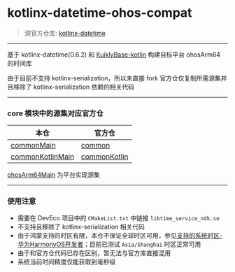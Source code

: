 # kotlinx-datetime-ohos-compat
> 源官方仓库: [kotlinx-datetime](https://github.com/Kotlin/kotlinx-datetime)

***

基于 kotlinx-datetime(0.6.2) 和 [KuiklyBase-kotlin](https://github.com/Tencent-TDS/KuiklyBase-kotlin) 构建目标平台 ohosArm64 的时间库

由于目前不支持 kotlinx-serialization，所以未直接 fork 官方仓仅复制所需源集并且移除了 kotlinx-serialization 依赖的相关代码

***

### core 模块中的源集对应官方仓

| 本仓                                           | 官方仓                                                       |
| ---------------------------------------------- | ------------------------------------------------------------ |
| [commonMain](/core/src/commonMain)             | [common](https://github.com/Kotlin/kotlinx-datetime/tree/v0.6.2/core/common/src) |
| [commonKotlinMain](/core/src/commonKotlinMain) | [commonKotlin](https://github.com/Kotlin/kotlinx-datetime/tree/v0.6.2/core/commonKotlin/src) |

[ohosArm64Main](/core/src/ohosArm64Main) 为平台实现源集

***

### 使用注意

* 需要在 DevEco 项目中的 `CMakeList.txt` 中链接 `libtime_service_ndk.so`
* 不支持且移除了 kotlinx-serialization 相关代码
* 由于鸿蒙支持的时区有限，本仓不保证全球时区可用，参见[支持的系统时区-华为HarmonyOS开发者](https://developer.huawei.com/consumer/cn/doc/harmonyos-references/js-apis-date-time#%E6%94%AF%E6%8C%81%E7%9A%84%E7%B3%BB%E7%BB%9F%E6%97%B6%E5%8C%BA)；目前已测试 `Asia/Shanghai` 时区正常可用
* 由于和官方仓代码已存在区别，暂无法与官方库直接混用
* 系统当前时间精度仅能获取到毫秒级
